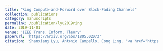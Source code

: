 ```yaml
---
title: "Ring Compute-and-Forward over Block-Fading Channels"
collection: publications
category: manuscripts
permalink: /publication/lyu2019ring
date: 2019-11-01
venue: 'IEEE Trans. Inform. Theory'
paperurl: 'https://arxiv.org/abs/1805.02073'
citation: 'Shanxiang Lyu, Antonio Campello, Cong Ling. "<a href="https://arxiv.org/abs/1805.02073">Ring Compute-and-Forward over Block-Fading Channels</a>", <i>IEEE Trans. Inform. Theory</i>, vol. 65, pp. 6931-6949, Nov 2019.'
---
```


